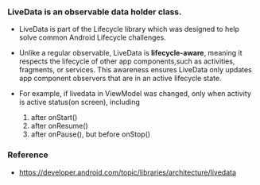 ### LiveData is an observable data holder class. 
+ LiveData is part of the Lifecycle library which was designed to help solve common Android Lifecycle challenges.
+ Unlike a regular observable, LiveData is **lifecycle-aware**, meaning it respects the lifecycle of other app components,such as activities, fragments, or services. 
This awareness ensures LiveData only updates app component observers that are in an active lifecycle state.

+ For example, if livedata in ViewModel was changed, only when activity is active status(on screen), including
    1. after onStart()
    2. after onResume()
    3. after onPause(), but before onStop()

### Reference
- https://developer.android.com/topic/libraries/architecture/livedata
